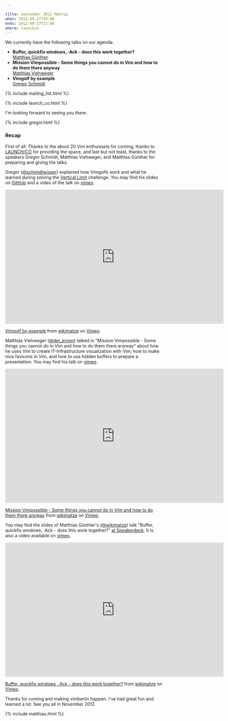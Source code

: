 ```yaml
---

title: September 2012 Meetup
when: 2012-09-27T20:00
ends: 2012-09-27T22:00
where: launchco
---
```


We currently have the following talks on our agenda:

<ul>
  <li>
    <strong>Buffer, quickfix windows, :Ack - does this work together?</strong> <br/>
    <a href="http://www.wikimatze.de">Matthias Günther</a>
  </li>
  <li>
    <strong>Mission Vimpossible - Some things you cannot do in Vim and how to do them
    there anyway</strong> <br/>
    <a href="http://kronn.de/">Matthias Viehweger</a>
  </li>
  <li>
    <strong>Vimgolf by example</strong> <br/>
    <a href="http://www.nach-vorne.eu">Gregor Schmidt</a>
  </li>
</ul>

{% include mailing_list.html %}

{% include launch_co.html %}

I'm looking forward to seeing you there.

{% include gregor.html %}


### Recap

First of all: Thanks to the about 20 Vim enthusiasts for coming, thanks to [LAUNCH/CO](https://launchco.com/etc/#coworking) for providing the space, and last but not least, thanks to the speakers Gregor Schmidt, Matthias Viehweger, and Matthias Günther for preparing and giving the talks.


Gregor ([@schmidtwisser](https://twitter.com/schmidtwisser)) explained how Vimgolfs work and what he learned during solving the [Vertical Limit](http://vimgolf.com/challenges/50048db8cdc4060002000004) challenge. You may find his slides on [GitHub](http://schmidt.github.com/talks/2012-09-27/) and a video of the talk on [vimeo](https://vimeo.com/50492237).


<iframe class="center" src="http://player.vimeo.com/video/50492237" width="700" height="430" frameborder="0" webkitAllowFullScreen mozallowfullscreen allowFullScreen></iframe> <p><a href="http://vimeo.com/50492237">Vimgolf by example</a> from <a href="http://vimeo.com/wikimatze">wikimatze</a> on <a href="http://vimeo.com">Vimeo</a>.</p>


Matthias Viehweger ([@der_kronn](https://twitter.com/der_kronn)) talked in "Mission Vimpossible - Some things you cannot do in Vim and how to do them there anyway" about how he uses Vim to create IT-Infrastructure visualization with Vim, how to make nice favicons in Vim, and how to use hidden buffers to prepare a presentation. You may find his talk on [vimeo](https://vimeo.com/50492236).


<iframe class="center" src="http://player.vimeo.com/video/50492236" width="700" height="430" frameborder="0" webkitAllowFullScreen mozallowfullscreen allowFullScreen></iframe> <p><a href="http://vimeo.com/50492236">Mission Vimpossible - Some things you cannot do in Vim and how to do them there anyway</a> from <a href="http://vimeo.com/wikimatze">wikimatze</a> on <a href="http://vimeo.com">Vimeo</a>.</p>


You may find the slides of Matthias Günther's ([@wikimatze](https://twitter.com/wikimatze)) talk "Buffer, quickfix windows, :Ack - does this work together?" [at Speakerdeck](https://speakerdeck.com/u/wikimatze/p/buffer-quickfix-windows-ack-does-this-work-together).  It is also a video available on [vimeo](https://vimeo.com/50508801).


<iframe class="center" src="http://player.vimeo.com/video/50508801" width="700" height="430" frameborder="0" webkitAllowFullScreen mozallowfullscreen allowFullScreen></iframe> <p><a href="http://vimeo.com/50508801">Buffer, quickfix windows, :Ack - does this work together?</a> from <a href="http://vimeo.com/wikimatze">wikimatze</a> on <a href="http://vimeo.com">Vimeo</a>.</p>


Thanks for coming and making vimberlin happen. I've had great fun and learned a lot. See you all in November 2012.

{% include matthias.html %}

